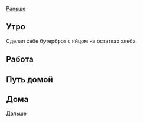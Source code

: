 [Раньше](2020.07.14.md)  
## Утро
Сделал себе бутерброт с яйцом на остатках хлеба.
## Работа
## Путь домой
## Дома
[Дальше](2020.07.16.md)